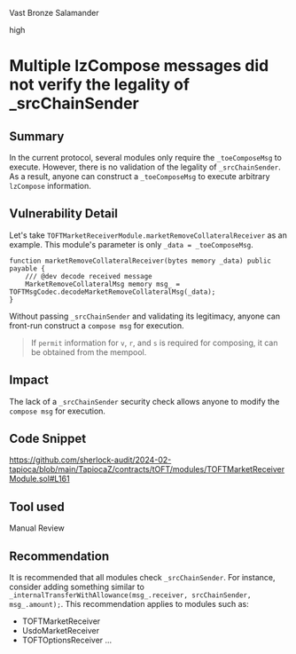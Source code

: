 Vast Bronze Salamander

high

# Multiple lzCompose messages did not verify the legality of _srcChainSender

## Summary
In the current protocol, several modules only require the `_toeComposeMsg` to execute. However, there is no validation of the legality of `_srcChainSender`. 
As a result, anyone can construct a `_toeComposeMsg` to execute arbitrary `lzCompose` information.

## Vulnerability Detail

Let's take `TOFTMarketReceiverModule.marketRemoveCollateralReceiver` as an example. 
This module's parameter is only `_data = _toeComposeMsg`.

```solidity
function marketRemoveCollateralReceiver(bytes memory _data) public payable {
    /// @dev decode received message
    MarketRemoveCollateralMsg memory msg_ = TOFTMsgCodec.decodeMarketRemoveCollateralMsg(_data);
}
```

Without passing `_srcChainSender` and validating its legitimacy, anyone can front-run construct a `compose msg` for execution.

>If `permit` information for `v`, `r`, and `s` is required for composing, it can be obtained from the mempool.

## Impact

The lack of a `_srcChainSender` security check allows anyone to modify the `compose msg` for execution.

## Code Snippet
https://github.com/sherlock-audit/2024-02-tapioca/blob/main/TapiocaZ/contracts/tOFT/modules/TOFTMarketReceiverModule.sol#L161
## Tool used

Manual Review

## Recommendation

It is recommended that all modules check `_srcChainSender`. For instance, consider adding something similar to `_internalTransferWithAllowance(msg_.receiver, srcChainSender, msg_.amount);`. This recommendation applies to modules such as:

- TOFTMarketReceiver
- UsdoMarketReceiver
- TOFTOptionsReceiver
...